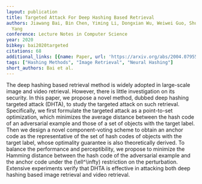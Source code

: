 ```yaml
---
layout: publication
title: Targeted Attack For Deep Hashing Based Retrieval
authors: Jiawang Bai, Bin Chen, Yiming Li, Dongxian Wu, Weiwei Guo, Shu-Tao Xia, En-Hui
  Yang
conference: Lecture Notes in Computer Science
year: 2020
bibkey: bai2020targeted
citations: 68
additional_links: [{name: Paper, url: 'https://arxiv.org/abs/2004.07955'}]
tags: ["Hashing Methods", "Image Retrieval", "Neural Hashing"]
short_authors: Bai et al.
---
```

The deep hashing based retrieval method is widely adopted in large-scale
image and video retrieval. However, there is little investigation on its
security. In this paper, we propose a novel method, dubbed deep hashing
targeted attack (DHTA), to study the targeted attack on such retrieval.
Specifically, we first formulate the targeted attack as a point-to-set
optimization, which minimizes the average distance between the hash code of an
adversarial example and those of a set of objects with the target label. Then
we design a novel component-voting scheme to obtain an anchor code as the
representative of the set of hash codes of objects with the target label, whose
optimality guarantee is also theoretically derived. To balance the performance
and perceptibility, we propose to minimize the Hamming distance between the
hash code of the adversarial example and the anchor code under the
\(\ell^\infty\) restriction on the perturbation. Extensive experiments verify
that DHTA is effective in attacking both deep hashing based image retrieval and
video retrieval.